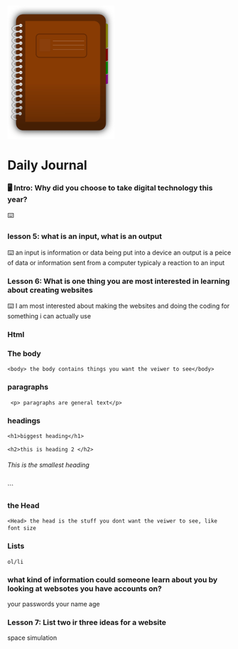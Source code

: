 ![journal](/images/diary.png)
# Daily Journal

### 🖥 Intro: Why did you choose to take digital technology this year?
<!-- Write your first journal answer here -->
⌨️ 

### lesson 5: what is an input, what is an output
⌨️ an input is information or data being put into a device
an output is a peice of data or information sent from a computer typicaly a reaction to an input

### Lesson 6: What is one thing you are most interested in learning about creating websites
⌨️ I am most interested about making the websites and doing the coding for something i can actually use 

### Html
### The body
```
<body> the body contains things you want the veiwer to see</body>
```

### paragraphs
```
 <p> paragraphs are general text</p>
```
### headings
```
<h1>biggest heading</h1>
```
```
<h2>this is heading 2 </h2>
```
<h6>This is the smallest heading </h6>
```
</Body>

### the Head
```
<Head> the head is the stuff you dont want the veiwer to see, like font size
```
</Head>

### Lists
```
ol/li
```

### what kind of information could someone learn about you by looking at websotes you have accounts on? 
your passwords
your name
age

### Lesson 7: List two ir three ideas for a website
space simulation




